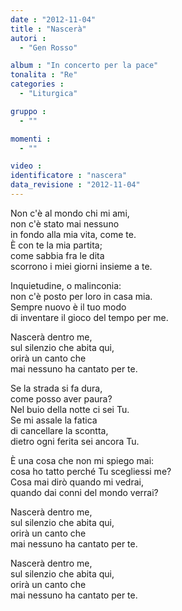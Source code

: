 ```yaml
---
date : "2012-11-04"
title : "Nascerà"
autori : 
  - "Gen Rosso"

album : "In concerto per la pace"
tonalita : "Re"
categories : 
  - "Liturgica"

gruppo : 
  - ""

momenti : 
  - ""

video : 
identificatore : "nascera"
data_revisione : "2012-11-04"
---
```

  
  
 Non c'è al mondo chi mi ami,   
 non c'è stato mai nessuno  
in fondo alla mia vita, come te.  
 È con te la mia partita;   
come sabbia fra le dita  
scorrono i miei giorni insieme a te.  
  
 Inquietudine, o malinconia:  
non c'è posto per loro in casa mia.  
 Sempre nuovo è il tuo modo  
di inventare il gioco del tempo per me.  
  
  
  
  
  
  
  
  
  
  
Nascerà  dentro me,   
 sul silenzio che abita qui,  
orirà  un canto che   
 mai nessuno ha cantato per te.  
  
  
  
  
  
  
  
  
  
  
  
Se la strada si fa dura,   
come posso aver paura?  
Nel buio della notte ci sei Tu.  
Se mi assale la fatica   
di cancellare la scontta,  
dietro ogni ferita sei ancora Tu.  
  
È una cosa che non mi spiego mai:  
cosa ho tatto perché Tu scegliessi me?  
Cosa mai dirò quando mi vedrai,  
quando dai conni del mondo verrai?  
  
  
  
  
Nascerà dentro me,   
sul silenzio che abita qui,  
orirà un canto che   
mai nessuno ha cantato per te.  
  
  
  
  
  
  
  
  
  
  
Nascerà  dentro me,   
 sul silenzio che abita qui,  
orirà  un canto che   
 mai nessuno ha cantato per te.  
  
  
  

